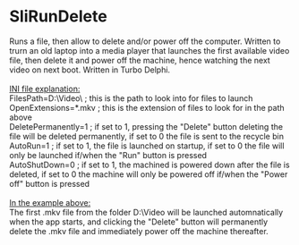 # SliRunDelete
Runs a file, then allow to delete and/or power off the computer. Written to trurn an old laptop into a media player that launches the first available video file, then delete it and power off the machine, hence watching the next video on next boot. Written in Turbo Delphi. 
<br>
<br><u>INI file explanation:</u>
<br>FilesPath=D:\Video\  ; this is the path to look into for files to launch
<br>OpenExtensions=*.mkv ; this is the extension of files to look for in the path above
<br>DeletePermanently=1  ; if set to 1, pressing the "Delete" button deleting the file will be deleted permanently, if set to 0 the file is sent to the recycle bin
<br>AutoRun=1            ; if set to 1, the file is launched on startup, if set to 0 the file will only be launched if/when the "Run" button is pressed
<br>AutoShutDown=0       ; if set to 1, the machined is powered down after the file is deleted, if set to 0 the machine will only be powered off if/when the "Power off" button is pressed
<br>
<br><u>In the example above:</u>
<br>The first .mkv file from the folder D:\Video will be launched automnatically when the app starts, and clicking the "Delete" button will permanently delete the .mkv file and immediately power off the machine thereafter.
